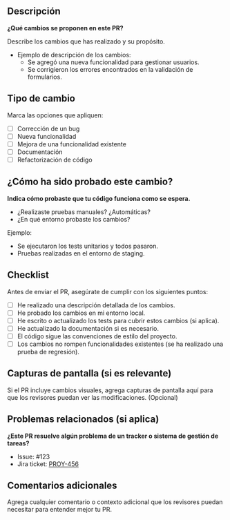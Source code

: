 ## Descripción

**¿Qué cambios se proponen en este PR?**

Describe los cambios que has realizado y su propósito.

- Ejemplo de descripción de los cambios:
  - Se agregó una nueva funcionalidad para gestionar usuarios.
  - Se corrigieron los errores encontrados en la validación de formularios.

## Tipo de cambio

Marca las opciones que apliquen:

- [ ] Corrección de un bug
- [ ] Nueva funcionalidad
- [ ] Mejora de una funcionalidad existente
- [ ] Documentación
- [ ] Refactorización de código

## ¿Cómo ha sido probado este cambio?

**Indica cómo probaste que tu código funciona como se espera.**

- ¿Realizaste pruebas manuales? ¿Automáticas?
- ¿En qué entorno probaste los cambios?

Ejemplo:
- Se ejecutaron los tests unitarios y todos pasaron.
- Pruebas realizadas en el entorno de staging.

## Checklist

Antes de enviar el PR, asegúrate de cumplir con los siguientes puntos:

- [ ] He realizado una descripción detallada de los cambios.
- [ ] He probado los cambios en mi entorno local.
- [ ] He escrito o actualizado los tests para cubrir estos cambios (si aplica).
- [ ] He actualizado la documentación si es necesario.
- [ ] El código sigue las convenciones de estilo del proyecto.
- [ ] Los cambios no rompen funcionalidades existentes (se ha realizado una prueba de regresión).

## Capturas de pantalla (si es relevante)

Si el PR incluye cambios visuales, agrega capturas de pantalla aquí para que los revisores puedan ver las modificaciones. (Opcional)

## Problemas relacionados (si aplica)

**¿Este PR resuelve algún problema de un tracker o sistema de gestión de tareas?**

- Issue: #123
- Jira ticket: [PROY-456](https://jira.com)

## Comentarios adicionales

Agrega cualquier comentario o contexto adicional que los revisores puedan necesitar para entender mejor tu PR.

